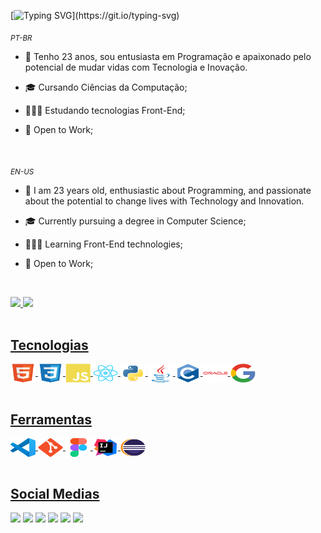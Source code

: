 
[![Typing SVG](https://readme-typing-svg.demolab.com?font=Noto+Sans+Japanese&weight=900&size=24&pause=1000&color=4981C8&random=false&width=435&lines=Bem+vindo+(a)!+Meu+nome+%C3%A9+Breno.)](https://git.io/typing-svg)

<sub><em>PT-BR</em></sub>

- 🤵 Tenho 23 anos, sou entusiasta em Programação e apaixonado pelo potencial de mudar vidas com Tecnologia e Inovação.
- 🎓 Cursando Ciências da Computação;
- 👨🏻‍💻 Estudando tecnologias Front-End;
- 💼 Open to Work;

  <br>

<sub><em>EN-US</em></sub>
- 🤵 I am 23 years old, enthusiastic about Programming, and passionate about the potential to change lives with Technology and Innovation.
- 🎓 Currently pursuing a degree in Computer Science;
- 👨🏻‍💻 Learning Front-End technologies;
- 💼 Open to Work;

  <br>
  
<div>
  <a href="https://beacons.ai/cssbreno">
  <img height="180em" src="https://github-readme-stats.vercel.app/api?username=cssbreno&show_icons=true&theme=holi&count_private=truei&include_all_commit"/>
  <img height="180em" src="https://github-readme-stats.vercel.app/api/top-langs/?username=cssbreno&layout=compact&langs_count=16&theme=holi"/>
</div>

<br>

## Tecnologias
<div style="display: inline_block">
  <img align="center" alt="Breno-HTML" height="30" width="40" src="https://raw.githubusercontent.com/devicons/devicon/master/icons/html5/html5-original.svg">
  <img align="center" alt="Breno-CSS" height="30" width="40" src="https://raw.githubusercontent.com/devicons/devicon/master/icons/css3/css3-original.svg">
  <img align="center" alt="Breno-Js" height="30" width="40" src="https://raw.githubusercontent.com/devicons/devicon/master/icons/javascript/javascript-plain.svg">
  <img align="center" alt="Breno-React" height="30" width="40" src="https://raw.githubusercontent.com/devicons/devicon/master/icons/react/react-original.svg">
  <!-- <img align="center" alt="TypeScript" height="30" width="40" src="https://raw.githubusercontent.com/devicons/devicon/master/icons/typescript/typescript-original.svg"> -->
  <img align="center" alt="Python" height="30" width="40" src="https://raw.githubusercontent.com/devicons/devicon/master/icons/python/python-original.svg">
  <img align="center" alt="Breno-Java" height="30" width="40" src="https://raw.githubusercontent.com/devicons/devicon/master/icons/java/java-original.svg">
  <img align="center" alt="Breno-C#" height="30" width="40" src="https://raw.githubusercontent.com/devicons/devicon/master/icons/c/c-original.svg">
  <!-- <img align="center" alt="MySQL" height="30" width="40" src="https://raw.githubusercontent.com/devicons/devicon/master/icons/mysql/mysql-original.svg"> -->
  <!-- <img align="center" alt="Node.js" height="30" width="40" src="https://raw.githubusercontent.com/devicons/devicon/master/icons/nodejs/nodejs-original.svg"> -->
  <img align="center" alt="Oracle" height="30" width="40" src="https://raw.githubusercontent.com/devicons/devicon/master/icons/oracle/oracle-original.svg">
  <img align="center" alt="Google Apps Script" height="30" width="40" src="https://raw.githubusercontent.com/devicons/devicon/master/icons/google/google-original.svg">

  

</div>

<br>

## Ferramentas
<div  style="display: inline_block"> 
<img align="center" alt="VSCode" height="30" width="40" src="https://raw.githubusercontent.com/devicons/devicon/master/icons/vscode/vscode-original.svg">
<img align="center" alt="Git" height="30" width="40" src="https://raw.githubusercontent.com/devicons/devicon/master/icons/git/git-original.svg">
<img align="center" alt="Figma" height="30" width="40" src="https://raw.githubusercontent.com/devicons/devicon/master/icons/figma/figma-original.svg">
<img align="center" alt="IntelliJ IDEA" height="30" width="40" src="https://raw.githubusercontent.com/devicons/devicon/master/icons/intellij/intellij-original.svg">
<img align="center" alt="Eclipse" height="30" width="40" src="https://raw.githubusercontent.com/devicons/devicon/master/icons/eclipse/eclipse-original.svg">


</div>

<br>

## Social Medias
<div> 
  <a href="https://www.linkedin.com/in/cssbreno" target="_blank"><img src="https://img.shields.io/badge/-LinkedIn-%230077B5?style=for-the-badge&logo=linkedin&logoColor=white" target="_blank"></a> 
  <a href = "mailto:brenoc2001@gmail.com"><img src="https://img.shields.io/badge/-Gmail-%23333?style=for-the-badge&logo=gmail&logoColor=white" target="_blank"></a>
  <a href="https://instagram.com/css_breno" target="_blank"><img src="https://img.shields.io/badge/-Instagram-%23E4405F?style=for-the-badge&logo=instagram&logoColor=white" target="_blank"></a>
  <a href="https://open.spotify.com/user/22zh75err6sgvwz4t33lmgzcy?si=16747dfe30cc4f09" target="_blank"><img src="https://img.shields.io/badge/Spotify-1ED760?style=for-the-badge&logo=spotify&logoColor=white" target="_blank"></a> 
  <a href="https://www.youtube.com/@css_breno" target="_blank"><img src="https://img.shields.io/badge/YouTube-FF0000?style=for-the-badge&logo=youtube&logoColor=white" target="_blank"></a>
  <a href="https://www.twitch.tv/css_breno" target="_blank"><img src="https://img.shields.io/badge/Twitch-9146FF?style=for-the-badge&logo=twitch&logoColor=white" target="_blank"></a> 
  
</div>

</div>

